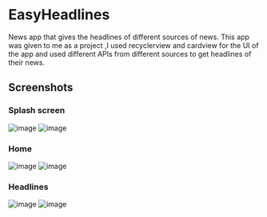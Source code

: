 # EasyHeadlines
News app that gives the headlines of different sources of news. 
This app was given to me as a project ,I used recyclerview and cardview for the UI of the app and 
used different APIs from different sources to get headlines of their news.

## Screenshots

### Splash screen
![image](https://user-images.githubusercontent.com/25390047/34015481-92e8c67c-e144-11e7-8763-0a8626735843.png)
![image](https://user-images.githubusercontent.com/25390047/34015526-bb0852a8-e144-11e7-961b-2363456a8303.png)

### Home
![image](https://user-images.githubusercontent.com/25390047/34015587-e8ee1630-e144-11e7-8e4b-dd182b8c0485.png)
![image](https://user-images.githubusercontent.com/25390047/34015610-fd8406b8-e144-11e7-86cd-050b9fc279c5.png)

### Headlines
![image](https://user-images.githubusercontent.com/25390047/34015639-1a4cd496-e145-11e7-8510-cf40e435e53a.png)
![image](https://user-images.githubusercontent.com/25390047/34015667-346d8fc8-e145-11e7-9907-04275ca0aeb1.png)


